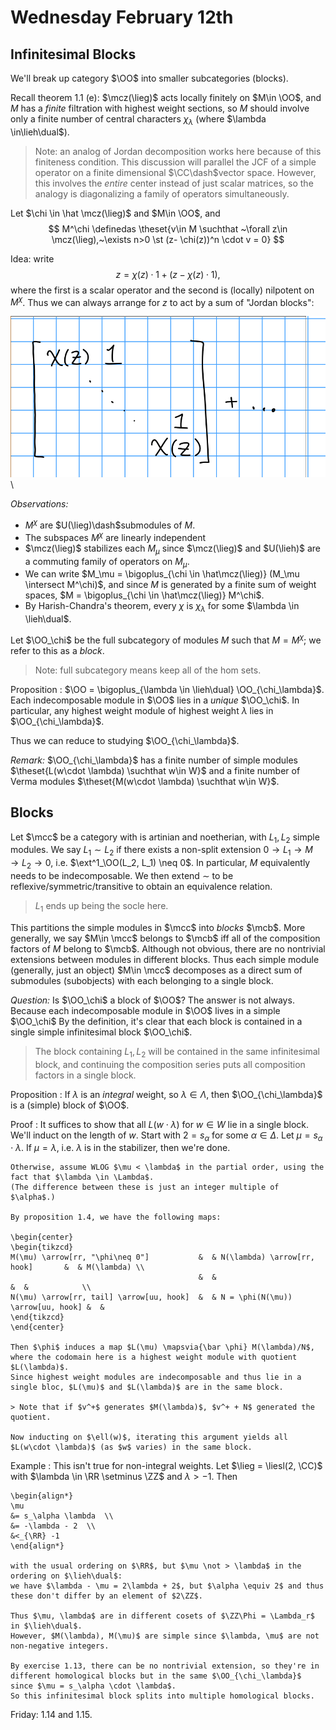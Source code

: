 # Wednesday February 12th

## Infinitesimal Blocks

We'll break up category $\OO$ into smaller subcategories (blocks).

Recall theorem 1.1 (e):
$\mcz(\lieg)$ acts locally finitely on $M\in \OO$, and $M$ has a *finite* filtration with highest weight sections, so $M$ should involve only a finite number of central characters $\chi_\lambda$ (where $\lambda \in\lieh\dual$).

> Note: an analog of Jordan decomposition works here because of this finiteness condition.
> This discussion will parallel the JCF of a simple operator on a finite dimensional $\CC\dash$vector space.
> However, this involves the *entire* center instead of just scalar matrices, so the analogy is diagonalizing a family of operators simultaneously.

Let $\chi \in \hat \mcz(\lieg)$ and $M\in \OO$, and
$$
M^\chi \definedas \theset{v\in M \suchthat ~\forall z\in \mcz(\lieg),~\exists n>0 \st (z- \chi(z))^n \cdot v = 0}
$$

Idea: write 
$$
z = \chi(z) \cdot 1 + (z-\chi(z)\cdot 1),
$$ 
where the first is a scalar operator and the second is (locally) nilpotent on $M^\chi$.
Thus we can always arrange for $z$ to act by a sum of "Jordan blocks":

![Image](figures/2020-02-12-09:15.png)\


*Observations:*

- $M^\chi$ are $U(\lieg)\dash$submodules of $M$.
- The subspaces $M^\chi$ are linearly independent
- $\mcz(\lieg)$ stabilizes each $M_\mu$ since $\mcz(\lieg)$ and $U(\lieh)$ are a commuting family of operators on $M_\mu$.
- We can write $M_\mu = \bigoplus_{\chi \in \hat\mcz(\lieg)} (M_\mu \intersect M^\chi)$, and since $M$ is generated by a finite sum of weight spaces, $M = \bigoplus_{\chi \in \hat\mcz(\lieg)} M^\chi$. 
- By Harish-Chandra's theorem, every $\chi$ is $\chi_\lambda$ for some $\lambda \in \lieh\dual$.

Let $\OO_\chi$ be the full subcategory of modules $M$ such that $M = M^\chi$; we refer to this as a *block*.

> Note: full subcategory means keep all of the hom sets.

Proposition
:   $\OO = \bigoplus_{\lambda \in \lieh\dual} \OO_{\chi_\lambda}$.
    Each indecomposable module in $\OO$ lies in a *unique* $\OO_\chi$.
    In particular, any highest weight module of highest weight $\lambda$ lies in $\OO_{\chi_\lambda}$.

Thus we can reduce to studying $\OO_{\chi_\lambda}$.

*Remark:*
$\OO_{\chi_\lambda}$ has a finite number of simple modules $\theset{L(w\cdot \lambda) \suchthat w\in W}$ and a finite number of Verma modules $\theset{M(w\cdot \lambda) \suchthat w\in W}$.

## Blocks

Let $\mcc$ be a category with is artinian and noetherian, with $L_1, L_2$ simple modules.
We say $L_1 \sim L_2$ if there exists a non-split extension $0 \to L_1 \to M \to L_2 \to 0$, i.e. $\ext^1_\OO(L_2, L_1) \neq 0$.
In particular, $M$ equivalently needs to be indecomposable.
We then extend $\sim$ to be reflexive/symmetric/transitive to obtain an equivalence relation.

> $L_1$ ends up being the socle here.

This partitions the simple modules in $\mcc$ into *blocks* $\mcb$.
More generally, we say $M\in \mcc$ belongs to $\mcb$ iff all of the composition factors of $M$ belong to $\mcb$.
Although not obvious, there are no nontrivial extensions between modules in different blocks.
Thus each simple module (generally, just an object) $M\in \mcc$ decomposes as a direct sum of submodules (subobjects) with each belonging to a single block.

*Question:*
Is $\OO_\chi$ a block of $\OO$?
The answer is not always. Because each indecomposable module in $\OO$ lives in a simple $\OO_\chi$
By the definition, it's clear that each block is contained in a single simple infinitesimal block $\OO_\chi$.

> The block containing $L_1, L_2$ will be contained in the same infinitesimal block, and continuing the composition series puts all composition factors in a single block.

Proposition
:   If $\lambda$ is an *integral* weight, so $\lambda \in \Lambda$, then $\OO_{\chi_\lambda}$ is a (simple) block of $\OO$.

Proof
:   It suffices to show that all $L(w\cdot \lambda)$ for $w\in W$ lie in a single block.
    We'll induct on the length of $w$.
    Start with $2 = s_\alpha$ for some $\alpha\in \Delta$.
    Let $\mu = s_\alpha \cdot \lambda$.
    If $\mu = \lambda$, i.e. $\lambda$ is in the stabilizer, then we're done.

    Otherwise, assume WLOG $\mu < \lambda$ in the partial order, using the fact that $\lambda \in \Lambda$.
    (The difference between these is just an integer multiple of $\alpha$.)

    By proposition 1.4, we have the following maps:

    \begin{center}
    \begin{tikzcd}
    M(\mu) \arrow[rr, "\phi\neq 0"]           &  & N(\lambda) \arrow[rr, hook]       &  & M(\lambda) \\
                                              &  &                                   &  &            \\
    N(\mu) \arrow[rr, tail] \arrow[uu, hook]  &  & N = \phi(N(\mu)) \arrow[uu, hook] &  &           
    \end{tikzcd}
    \end{center}

    Then $\phi$ induces a map $L(\mu) \mapsvia{\bar \phi} M(\lambda)/N$, where the codomain here is a highest weight module with quotient $L(\lambda)$.
    Since highest weight modules are indecomposable and thus lie in a single bloc, $L(\mu)$ and $L(\lambda)$ are in the same block.

    > Note that if $v^+$ generates $M(\lambda)$, $v^+ + N$ generated the quotient.

    Now inducting on $\ell(w)$, iterating this argument yields all $L(w\cdot \lambda)$ (as $w$ varies) in the same block.

Example
:   This isn't true for non-integral weights.
    Let $\lieg = \liesl(2, \CC)$ with $\lambda \in \RR \setminus \ZZ$ and $\lambda > -1$.
    Then

    \begin{align*}
    \mu 
    &= s_\alpha \lambda  \\
    &= -\lambda - 2  \\
    &<_{\RR} -1
    \end{align*}

    with the usual ordering on $\RR$, but $\mu \not > \lambda$ in the ordering on $\lieh\dual$:
    we have $\lambda - \mu = 2\lambda + 2$, but $\alpha \equiv 2$ and thus these don't differ by an element of $2\ZZ$.

    Thus $\mu, \lambda$ are in different cosets of $\ZZ\Phi = \Lambda_r$ in $\lieh\dual$.
    However, $M(\lambda), M(\mu)$ are simple since $\lambda, \mu$ are not non-negative integers.

    By exercise 1.13, there can be no nontrivial extension, so they're in different homological blocks but in the same $\OO_{\chi_\lambda}$ since $\mu = s_\alpha \cdot \lambda$.
    So this infinitesimal block splits into multiple homological blocks.

Friday: 1.14 and 1.15.
